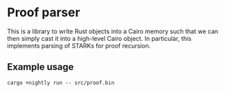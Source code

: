 # Proof parser

This is a library to write Rust objects into a Cairo memory such that we can then simply cast it into a high-level Cairo object. In particular, this implements parsing of STARKs for proof recursion.


## Example usage 

```
cargo +nightly run -- src/proof.bin
```
